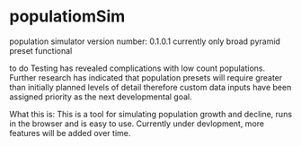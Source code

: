 # populatiomSim
population simulator
version number: 0.1.0.1
currently only broad pyramid preset functional

to do
Testing has revealed complications with low count populations. Further research has indicated that population presets will require greater than initially planned levels of detail therefore custom data inputs have been assigned priority as the next developmental goal. 

What this is:
This is a tool for simulating population growth and decline, runs in the browser and is easy to use. Currently under devlopment, more features will be added over time.
